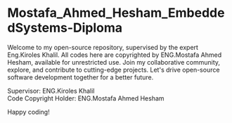 # Mostafa_Ahmed_Hesham_EmbeddedSystems-Diploma
Welcome to my open-source repository, supervised by the expert Eng.Kiroles Khalil. 
All codes here are copyrighted by ENG.Mostafa Ahmed Hesham, available for unrestricted use. 
Join my collaborative community, explore, and contribute to cutting-edge projects. 
Let's drive open-source software development together for a better future.  

Supervisor: ENG.Kiroles Khalil  
Code Copyright Holder: ENG.Mostafa Ahmed Hesham  

Happy coding!
